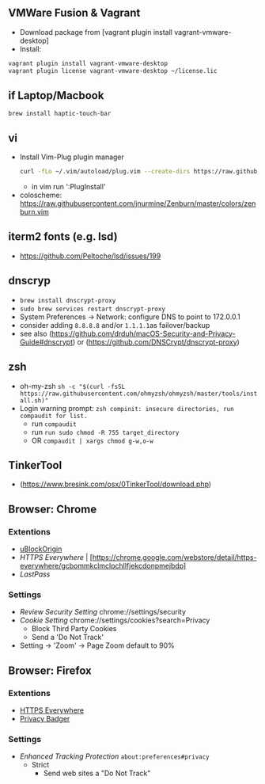 
## VMWare Fusion & Vagrant
* Download package from [vagrant plugin install vagrant-vmware-desktop]
* Install:
```sh
vagrant plugin install vagrant-vmware-desktop
vagrant plugin license vagrant-vmware-desktop ~/license.lic
```

## if Laptop/Macbook
`brew install haptic-touch-bar`

## vi
* Install Vim-Plug plugin manager
    ```bash
    curl -fLo ~/.vim/autoload/plug.vim --create-dirs https://raw.githubusercontent.com/junegunn/vim-plug/master/plug.vim
    ```
    * in vim run ':PlugInstall'
* coloscheme: <https://raw.githubusercontent.com/jnurmine/Zenburn/master/colors/zenburn.vim>

## iterm2 fonts (e.g. lsd)

* <https://github.com/Peltoche/lsd/issues/199>


## dnscryp
* `brew install dnscrypt-proxy`
* `sudo brew services restart dnscrypt-proxy`
* System Preferences -> Network: configure DNS to point to 172.0.0.1
* consider adding `8.8.8.8` and/or `1.1.1.1`as failover/backup
* see also (https://github.com/drduh/macOS-Security-and-Privacy-Guide#dnscrypt) or (https://github.com/DNSCrypt/dnscrypt-proxy)

## zsh
* oh-my-zsh `sh -c "$(curl -fsSL https://raw.githubusercontent.com/ohmyzsh/ohmyzsh/master/tools/install.sh)"`
* Login warning prompt: `zsh compinit: insecure directories, run compaudit for list.`
  * run `compaudit`
  * run `run sudo chmod -R 755 target_directory`
  * OR `compaudit | xargs chmod g-w,o-w`

## TinkerTool
* (https://www.bresink.com/osx/0TinkerTool/download.php)

## Browser: Chrome
### Extentions
* [uBlockOrigin](https://chrome.google.com/webstore/detail/ublock-origin/cjpalhdlnbpafiamejdnhcphjbkeiagm)
* _HTTPS Everywhere_ | [https://chrome.google.com/webstore/detail/https-everywhere/gcbommkclmclpchllfjekcdonpmejbdp]
* _LastPass_

### Settings

* _Review Security Setting_ chrome://settings/security
* _Cookie Setting_ chrome://settings/cookies?search=Privacy
    * Block Third Party Cookies
    * Send a 'Do Not Track'
* Setting -> 'Zoom' -> Page Zoom default to 90%

## Browser: Firefox

### Extentions
* [HTTPS Everywhere](https://www.eff.org/https-everywhere)
* [Privacy Badger](https://www.eff.org/privacybadger)

### Settings
* _Enhanced Tracking Protection_ `about:preferences#privacy`
    * Strict
      * Send web sites a "Do Not Track"

